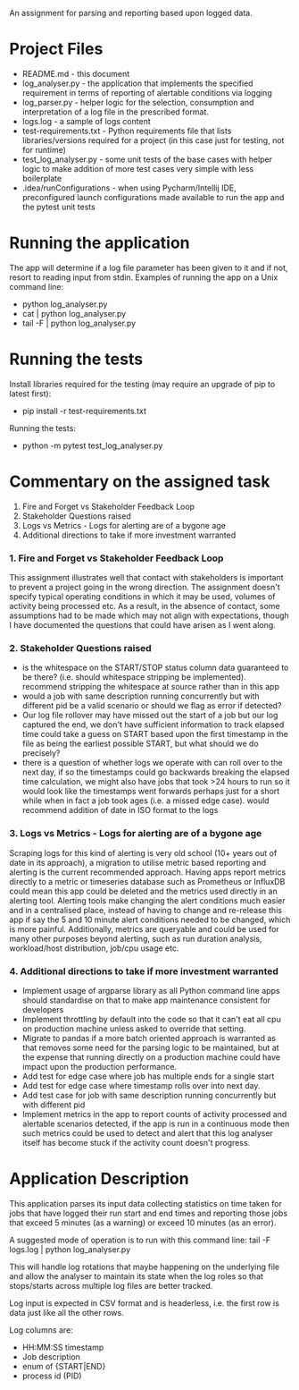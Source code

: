 
An assignment for parsing and reporting based upon logged data.

# Project Files

- README.md - this document
- log_analyser.py - the application that implements the specified requirement in terms of reporting of alertable conditions via logging 
- log_parser.py - helper logic for the selection, consumption and interpretation of a log file in the prescribed format.
- logs.log - a sample of logs content
- test-requirements.txt - Python requirements file that lists libraries/versions required for a project (in this case just for testing, not for runtime)
- test_log_analyser.py - some unit tests of the base cases with helper logic to make addition of more test cases very simple with less boilerplate
- .idea/runConfigurations - when using Pycharm/Intellij IDE, preconfigured launch configurations made available to run the app and the pytest unit tests

# Running the application

The app will determine if a log file parameter has been given to it and if not, resort to reading input from stdin.
Examples of running the app on a Unix command line:

- python log_analyser.py <log-file>
- cat <log-file> | python log_analyser.py
- tail -F <log-file> | python log_analyser.py


# Running the tests

Install libraries required for the testing (may require an upgrade of pip to latest first):
- pip install -r test-requirements.txt

Running the tests:
- python -m pytest test_log_analyser.py

# Commentary on the assigned task

1. Fire and Forget vs Stakeholder Feedback Loop
2. Stakeholder Questions raised
3. Logs vs Metrics - Logs for alerting are of a bygone age
4. Additional directions to take if more investment warranted


### 1. Fire and Forget vs Stakeholder Feedback Loop

This assignment illustrates well that contact with stakeholders is important to prevent a project going in the wrong direction.
The assignment doesn't specify typical operating conditions in which it may be used, volumes of activity being processed etc.
As a result, in the absence of contact, some assumptions had to be made which may not align with expectations,
though I have documented the questions that could have arisen as I went along.


### 2. Stakeholder Questions raised

- is the whitespace on the START/STOP status column data guaranteed to be there? (i.e. should whitespace stripping be implemented). 
  recommend stripping the whitespace at source rather than in this app
- would a job with same description running concurrently but with different pid be a valid scenario or should we flag as error if detected?
- Our log file rollover may have missed out the start of a job but our log captured the end, we don't have sufficient information to track elapsed time
  could take a guess on START based upon the first timestamp in the file as being the earliest possible START, but what should we do precisely?
- there is a question of whether logs we operate with can roll over to the next day, if so the timestamps could
  go backwards breaking the elapsed time calculation, we might also have jobs that took >24 hours to run so it would look like the timestamps
  went forwards perhaps just for a short while when in fact a job took ages (i.e. a missed edge case). would recommend addition of date in ISO format to the logs


### 3. Logs vs Metrics - Logs for alerting are of a bygone age

Scraping logs for this kind of alerting is very old school (10+ years out of date in its approach), a migration to utilise metric based
reporting and alerting is the current recommended approach.  Having apps report metrics directly to a metric or timeseries database such
as Prometheus or InfluxDB could mean this app could be deleted and the metrics used directly in an alerting tool.
Alerting tools make changing the alert conditions much easier and in a centralised place, instead of having to change and re-release this app
if say the 5 and 10 minute alert conditions needed to be changed, which is more painful.
Additionally, metrics are queryable and could be used for many other purposes beyond alerting, such as run duration analysis, workload/host distribution, job/cpu usage etc.


### 4. Additional directions to take if more investment warranted

- Implement usage of argparse library as all Python command line apps should standardise on that to make app maintenance consistent for developers 
- Implement throttling by default into the code so that it can't eat all cpu on production machine unless asked to override that setting.
- Migrate to pandas if a more batch oriented approach is warranted as that removes some need for the parsing logic to be maintained,
  but at the expense that running directly on a production machine could have impact upon the production performance.
- Add test for edge case where job has multiple ends for a single start
- Add test for edge case where timestamp rolls over into next day.
- Add test case for job with same description running concurrently but with different pid
- Implement metrics in the app to report counts of activity processed and alertable scenarios detected, if the app is run in a continuous
  mode then such metrics could be used to detect and alert that this log analyser itself has become stuck if the activity count doesn't progress.

# Application Description

This application parses its input data collecting statistics on time taken for jobs
that have logged their run start and end times and reporting those jobs
that exceed 5 minutes (as a warning) or exceed 10 minutes (as an error).

A suggested mode of operation is to run with this command line:
tail -F logs.log | python log_analyser.py

This will handle log rotations that maybe happening on the underlying file and allow the analyser
to maintain its state when the log roles so that stops/starts across multiple log files are better tracked.

Log input is expected in CSV format and is headerless, i.e. the first row is data just like all the other rows.

Log columns are:
- HH:MM:SS timestamp
- Job description
- enum of {START|END}
- process id (PID)



